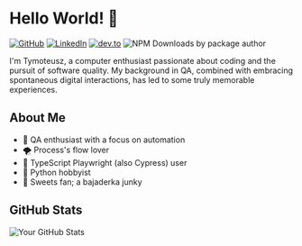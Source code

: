 # Hello World! 👋

[![GitHub](https://img.shields.io/badge/GitHub-403--html-blue?style=flat-square&logo=github)](https://github.com/403-html)
[![LinkedIn](https://img.shields.io/badge/LinkedIn-tymoteusz--stepien-blue?style=flat-square&logo=linkedin)](https://www.linkedin.com/in/tymoteusz-stepien/)
[![dev.to](https://img.shields.io/badge/dev.to-inanoniloquent-blue?style=flat-square&logo=dev.to)](https://dev.to/inanoniloquent)
![NPM Downloads by package author](https://img.shields.io/npm-stat/dw/tstepien?label=npm%20packages%20downloads)

I'm Tymoteusz, a computer enthusiast passionate about coding and the pursuit of software quality. My background in QA, combined with embracing spontaneous digital interactions, has led to some truly memorable experiences.

## About Me

- 🤖 QA enthusiast with a focus on automation
- 🌪️ Process's flow lover
- 🌲 TypeScript Playwright (also Cypress) user
- 🐍 Python hobbyist
- 🍫 Sweets fan; a bajaderka junky

## GitHub Stats

![Your GitHub Stats](https://github-readme-stats.vercel.app/api?username=403-html&show_icons=true&theme=radical)

